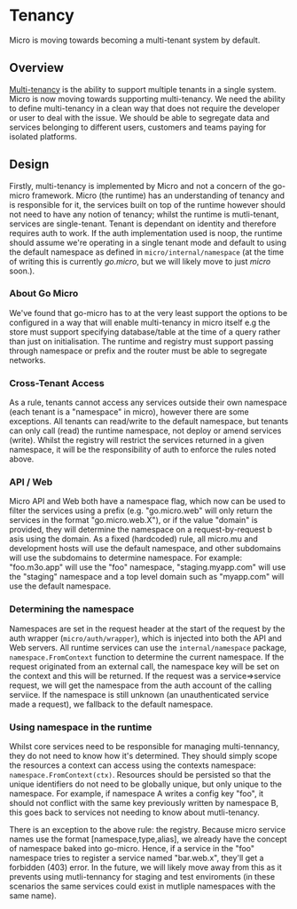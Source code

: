 # Tenancy

Micro is moving towards becoming a multi-tenant system by default.

## Overview

[Multi-tenancy](https://en.wikipedia.org/wiki/Multitenancy) is the ability to support multiple tenants in a single system. 
Micro is now moving towards supporting multi-tenancy. We need the ability to define multi-tenancy in a clean way that 
does not require the developer or user to deal with the issue. We should be able to segregate data and services belonging 
to different users, customers and teams paying for isolated platforms.

## Design

Firstly, multi-tenancy is implemented by Micro and not a concern of the go-micro framework. Micro (the runtime) has an understanding of tenancy and is responsible for it, the services built on top of the runtime however should not need to have any notion of tenancy; whilst the runtime is mutli-tenant, services are single-tenant. Tenant is dependant on identity and therefore requires auth to work. If the auth implementation used is noop, the runtime should assume we're operating in a single tenant mode and default to using the default namespace as defined in `micro/internal/namespace` (at the time of writing this is currently *go.micro*, but we will likely move to just *micro* soon.).

### About Go Micro

We've found that go-micro has to at the very least support the options to be configured in a way that will enable multi-tenancy in micro itself e.g the store must support specifying database/table at the time of a query rather than just on initialisation. The runtime and registry must support passing through namespace or prefix and the router must be able to segregate networks.

### Cross-Tenant Access

As a rule, tenants cannot access any services outside their own namespace (each tenant is a "namespace" in micro), however there are some exceptions. All tenants can read/write to the default namespace, but tenants can only call (read) the runtime namespace, not deploy or amend services (write). Whilst the registry will restrict the services returned in a given namespace, it will be the responsibility of auth to enforce the rules noted above.

### API / Web

Micro API and Web both have a namespace flag, which now can be used to filter the services using a prefix (e.g. "go.micro.web" will only return the services in the format "go.micro.web.X"), or if the value "domain" is provided, they will determine the namespace on a request-by-request b asis using the domain. As a fixed (hardcoded) rule, all micro.mu and development hosts will use the default namespace, and other subdomains will use the subdomains to determine namespace. For example: "foo.m3o.app" will use the "foo" namespace, "staging.myapp.com" will use the "staging" namespace and a top level domain such as "myapp.com" will use the default namespace.

### Determining the namespace

Namespaces are set in the request header at the start of the request by the auth wrapper (`micro/auth/wrapper`), which is injected into both the API and Web servers. All runtime services can use the `internal/namespace` package, `namespace.FromContext` function to determine the current namespace. If the request originated from an external call, the namespace key will be set on the context and this will be returned. If the request was a service=>service request, we will get the namespace from the auth account of the calling serviice. If the namespace is still unknown (an unauthenticated service made a request), we fallback to the default namespace.


### Using namespace in the runtime

Whilst core services need to be responsible for managing multi-tennancy, they do not need to know how it's determined. They should simply scope the resources a context can access using the contexts namespace: `namespace.FromContext(ctx)`. Resources should be persisted so that the unique identifiers do not need to be globally unique, but only unique to the namespace. For example, if namespace A writes a config key "foo", it should not conflict with the same key previously written by namespace B, this goes back to services not needing to know about mutli-tenancy.

There is an exception to the above rule: the registry. Because micro service names use the format [namespace,type,alias], we already have the concept of namespace baked into go-micro. Hence, if a service in the "foo" namespace tries to register a service named "bar.web.x", they'll get a forbidden (403) error. In the future, we will likely move away from this as it prevents using mutli-tennancy for staging and test enviroments (in these scenarios the same services could exist in mutliple namespaces with the same name).
